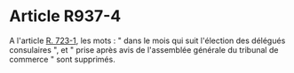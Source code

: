 # Article R937-4

A l'article <a href='/affichCodeArticle.do?cidTexte=LEGITEXT000005634379&idArticle=LEGIARTI000006270124&dateTexte=&categorieLien=cid' title='Code de commerce - art. R723-1 (V)'>R. 723-1</a>, les mots : " dans le mois qui suit l'élection des délégués consulaires ", et " prise après avis de l'assemblée générale du tribunal de commerce " sont supprimés.